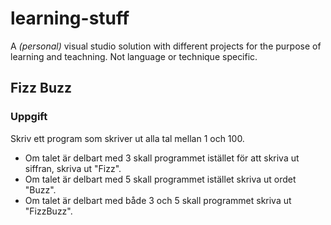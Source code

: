 <div>
    <h1>learning-stuff</h1>
    <p>A <i>(personal)</i> visual studio solution with different projects for the purpose of learning and teachning. Not language or technique specific.</p>
    <article id="fizzBuzz">
        <h2>Fizz Buzz</h2>
        <h3>Uppgift</h3>
        <p>
            Skriv ett program som skriver ut alla tal mellan 1 och 100.
            <ul>
                <li>Om talet &auml;r delbart med 3 skall programmet ist&auml;llet f&ouml;r att skriva ut siffran, skriva ut "Fizz".</li>
                <li>Om talet &auml;r delbart med 5 skall programmet ist&auml;llet skriva ut ordet "Buzz".</li>
                <li>Om talet &auml;r delbart med b&aring;de 3 och 5 skall programmet skriva ut "FizzBuzz".</li>
            </ul>            
        </p>
    </article>


</div>